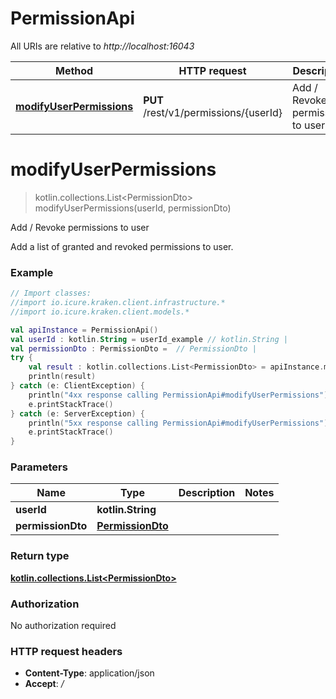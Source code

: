 # PermissionApi

All URIs are relative to *http://localhost:16043*

Method | HTTP request | Description
------------- | ------------- | -------------
[**modifyUserPermissions**](PermissionApi.md#modifyUserPermissions) | **PUT** /rest/v1/permissions/{userId} | Add / Revoke permissions to user


<a name="modifyUserPermissions"></a>
# **modifyUserPermissions**
> kotlin.collections.List&lt;PermissionDto&gt; modifyUserPermissions(userId, permissionDto)

Add / Revoke permissions to user

Add a list of granted and revoked permissions to user.

### Example
```kotlin
// Import classes:
//import io.icure.kraken.client.infrastructure.*
//import io.icure.kraken.client.models.*

val apiInstance = PermissionApi()
val userId : kotlin.String = userId_example // kotlin.String | 
val permissionDto : PermissionDto =  // PermissionDto | 
try {
    val result : kotlin.collections.List<PermissionDto> = apiInstance.modifyUserPermissions(userId, permissionDto)
    println(result)
} catch (e: ClientException) {
    println("4xx response calling PermissionApi#modifyUserPermissions")
    e.printStackTrace()
} catch (e: ServerException) {
    println("5xx response calling PermissionApi#modifyUserPermissions")
    e.printStackTrace()
}
```

### Parameters

Name | Type | Description  | Notes
------------- | ------------- | ------------- | -------------
 **userId** | **kotlin.String**|  |
 **permissionDto** | [**PermissionDto**](PermissionDto.md)|  |

### Return type

[**kotlin.collections.List&lt;PermissionDto&gt;**](PermissionDto.md)

### Authorization

No authorization required

### HTTP request headers

 - **Content-Type**: application/json
 - **Accept**: */*

